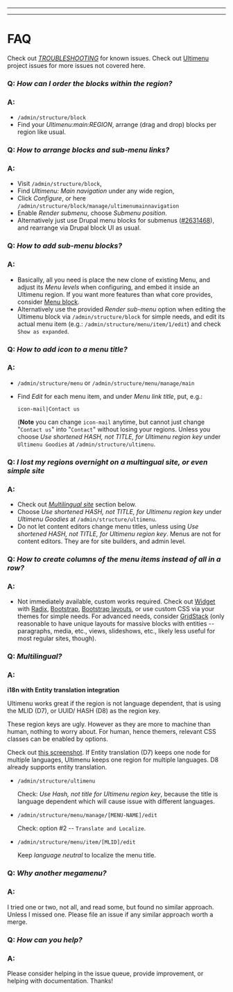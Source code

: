 ***
***

# <a name="faq"> </a>FAQ
Check out [*TROUBLESHOOTING*](#troubleshooting) for known issues.
Check out [Ultimenu](https://www.drupal.org/project/issues/ultimenu) project
issues for more issues not covered here.

### Q: *How can I order the blocks within the region?*
### A:
* `/admin/structure/block`
* Find your *Ultimenu:main:REGION*, arrange (drag and drop) blocks per
  region like usual.

### Q: *How to arrange blocks and sub-menu links?*
### A:
* Visit `/admin/structure/block`,
* Find *Ultimenu: Main navigation* under any wide region,
* Click *Configure*, or here `/admin/structure/block/manage/ultimenumainnavigation`
* Enable *Render submenu*, choose *Submenu position*.
* Alternatively just use Drupal menu blocks for submenus
  ([#2631468](https://drupal.org/node/2631468)), and rearrange via Drupal block
  UI as usual.

### Q: *How to add sub-menu blocks?*
### A:
* Basically, all you need is place the new clone of existing Menu, and adjust
  its *Menu levels* when configuring, and embed it inside an Ultimenu region.
  If you want more features than what core provides, consider
  [Menu block](https://www.drupal.org/project/menu_block).
* Alternatively use the provided *Render sub-menu* option when editing the
  Ultimenu block via `/admin/structure/block` for simple needs, and edit its
  actual menu item (e.g.: `/admin/structure/menu/item/1/edit`) and check
  `Show as expanded`.

### Q: *How to add icon to a menu title?*
### A:
* `/admin/structure/menu` or `/admin/structure/menu/manage/main`
* Find *Edit* for each menu item, and under *Menu link title*, put, e.g.:

    `icon-mail|Contact us`

  (**Note** you can change `icon-mail` anytime, but cannot just change
  "`Contact us`" into "`Contact`" without losing your regions. Unless you
  choose *Use shortened HASH, not TITLE, for Ultimenu region key* under
  `Ultimenu Goodies` at `/admin/structure/ultimenu`.

### Q: *I lost my regions overnight on a multingual site, or even simple site*
### A:
* Check out [*Multilingual site*](#multilingual) section below.
* Choose *Use shortened HASH, not TITLE, for Ultimenu region key* under
  *Ultimenu Goodies* at `/admin/structure/ultimenu`.
* Do not let content editors change menu titles, unless using *Use shortened
  HASH, not TITLE, for Ultimenu region key*. Menus are not for content
  editors. They are for site builders, and admin level.

### Q: *How to create columns of the menu items instead of all in a row?*
### A:
* Not immediately available, custom works required. Check out
  [Widget](https://www.drupal.org/project/widget) with
  [Radix](https://www.drupal.org/project/radix),
  [Bootstrap](https://www.drupal.org/project/bootstrap),
  [Bootstrap layouts](https://www.drupal.org/project/bootstrap_layouts), or use
  custom CSS via your themes for simple needs.
  For advanced needs, consider
  [GridStack](https://www.drupal.org/project/gridstack) (only reasonable to have
  unique layouts for massive blocks with entities -- paragraphs, media, etc.,
  views, slideshows, etc., likely less useful for most regular sites, though).

### Q: <a name="multilingual"> </a> *Multilingual?*
### A:
**i18n with Entity translation integration**

Ultimenu works great if the region is not language dependent, that is using the
MLID (D7), or UUID/ HASH (D8) as the region key.

These region keys are ugly. However as they are more to machine than human,
nothing to worry about. For human, hence themers, relevant CSS classes can be
enabled by options.

Check out [this screenshot](https://www.drupal.org/files/issues/store-ultimenu-regions-into-theme-info.png).
If Entity translation (D7) keeps one node for multiple languages, Ultimenu keeps
one region for multiple languages. D8 already supports entity translation.

* `/admin/structure/ultimenu`

  Check: *Use Hash, not title for Ultimenu region key*, because the title is
  language dependent which will cause issue with different languages.

* `/admin/structure/menu/manage/[MENU-NAME]/edit`

  Check: option #2 -- `Translate and Localize`.

* `/admin/structure/menu/item/[MLID]/edit`

  Keep *language neutral* to localize the menu title.


### Q: *Why another megamenu?*
### A:
I tried one or two, not all, and read some, but found no similar approach.
Unless I missed one. Please file an issue if any similar approach worth a merge.

### Q: *How can you help?*
### A:
Please consider helping in the issue queue, provide improvement, or helping with
documentation. Thanks!
